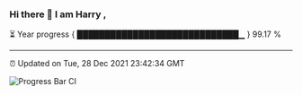 ### Hi there 👋 I am Harry , 

⏳ Year progress { █████████████████████████████▁ } 99.17 %

---

⏰ Updated on Tue, 28 Dec 2021 23:42:34 GMT

![Progress Bar CI](https://github.com/duykhang68/duykhang68/workflows/Progress%20Bar%20CI/badge.svg)
